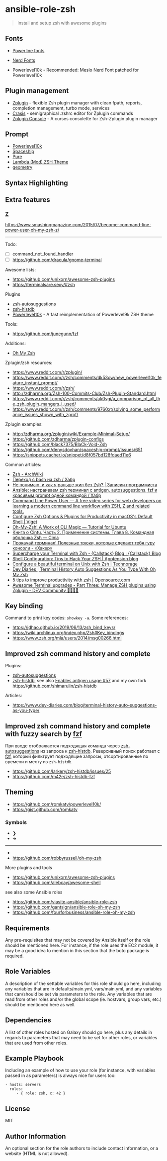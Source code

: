 ansible-role-zsh
=========

> Install and setup zsh with awesome plugins

## Fonts

- [Powerline fonts](https://github.com/powerline/fonts)
- [Nerd Fonts](https://www.nerdfonts.com/)

- Powerlevel10k - Recommended: Meslo Nerd Font patched for Powerlevel10k

## Plugin management

- [Zplugin](https://github.com/zdharma/zplugin) - flexible Zsh plugin manager with clean fpath, reports, completion management, turbo mode, services
- [Crasis](https://github.com/zdharma/zplugin-crasis) - semigraphical .zshrc editor for Zplugin commands
- [Zplugin Console](https://github.com/zplugin/zplugin-console) - A curses consolette for Zsh-Zplugin plugin manager

## Prompt

- [Powerlevel10k](https://github.com/romkatv/powerlevel10k)
- [Spaceship](https://github.com/denysdovhan/spaceship-prompt)
- [Pure](https://github.com/sindresorhus/pure)
- [Lambda (Mod) ZSH Theme](https://github.com/halfo/lambda-mod-zsh-theme)
- [geometry](https://github.com/geometry-zsh/geometry)

## Syntax Highlighting

## Extra features

### [Z](https://github.com/rupa/z)

https://www.smashingmagazine.com/2015/07/become-command-line-power-user-oh-my-zsh-z/

---

Todo:

- [ ] command_not_found_handler
- [ ] https://github.com/dracula/gnome-terminal

Awesome lists:

- https://github.com/unixorn/awesome-zsh-plugins
- https://terminalsare.sexy/#zsh

Plugins

- [zsh-autosuggestions](https://github.com/zsh-users/zsh-autosuggestions)
- [zsh-histdb](https://github.com/larkery/zsh-histdb)
- [Powerlevel10k](https://github.com/romkatv/powerlevel10k) - A fast reimplementation of Powerlevel9k ZSH theme

Tools: 

- https://github.com/junegunn/fzf

Additions:

- [Oh My Zsh](https://github.com/robbyrussell/oh-my-zsh)

Zplugin/zsh resources:

- https://www.reddit.com/r/zplugin/
- https://www.reddit.com/r/zsh/comments/dk53ow/new_powerlevel10k_feature_instant_prompt/
- https://www.reddit.com/r/zsh/
- http://zdharma.org/Zsh-100-Commits-Club/Zsh-Plugin-Standard.html
- https://www.reddit.com/r/zsh/comments/ak0vgi/a_comparison_of_all_the_zsh_plugin_mangers_i_used/
- https://www.reddit.com/r/zsh/comments/9760xt/solving_some_performance_issues_shown_with_zprof/

Zplugin examples:

- http://zdharma.org/zplugin/wiki/Example-Minimal-Setup/
- https://github.com/zdharma/zplugin-configs
- https://github.com/black7375/BlaCk-Void-Zsh
- https://github.com/denysdovhan/spaceship-prompt/issues/651
- https://snippets.cacher.io/snippet/d8f057bd128fdaed11e6

Common articles:

- [Zsh - ArchWiki](https://wiki.archlinux.org/index.php/Zsh)
- [Переход с bash на zsh / Хабр](https://habr.com/ru/post/326580/)
- [Не понимаю, и как я раньше жил без Zsh? \| Записки программиста](https://eax.me/zsh/)
- [Ansible: настраиваем zsh терминал с antigen, autosuggestions, fzf и красивым prompt одной командой / Хабр](https://habr.com/ru/post/323496/)
- [Command Line Power User — A free video series for web developers on learning a modern command line workflow with ZSH, Z and related tools.](https://commandlinepoweruser.com/)
- [Configure Zsh Options & Plugins for Productivity in macOS's Default Shell \| Viget](https://www.viget.com/articles/zsh-config-productivity-plugins-for-mac-oss-default-shell/)
- [Oh-My-Zsh! A Work of CLI Magic — Tutorial for Ubuntu](https://medium.com/wearetheledger/oh-my-zsh-made-for-cli-lovers-installation-guide-3131ca5491fb)
- [Книга о Cintu. Часть 2. Применение системы. Глава 8. Командная оболочка Zsh — Cinia](https://www.cinia.ru/kniga-o-cintu-chast-2-primenenie-sistemy-glava-8-komandnaya-obolochka-zsh/)
- [Прокачай терминал! Полезные трюки, которые сделают тебя гуру консоли - «Хакер»](https://xakep.ru/2017/05/18/cli-console-tips/)
- [Supercharge your Terminal with Zsh - {Callstack} Blog : {Callstack} Blog](https://callstack.com/blog/supercharge-your-terminal-with-zsh/)
- [Shell Configuration: Tips to Hack Your ZSH \| Apptension blog](https://blog.apptension.com/2018/08/30/shell-configuration-hack-your-zsh/)
- [Configure a beautiful terminal on Unix with Zsh \| Technorage](https://deepu.tech/configure-a-beautiful-terminal-on-unix/)
- [Dev Diaries \| Terminal History Auto Suggestions As You Type With Oh My Zsh](https://www.dev-diaries.com/blog/terminal-history-auto-suggestions-as-you-type/)
- [5 tips to improve productivity with zsh \| Opensource.com](https://opensource.com/article/18/9/tips-productivity-zsh)
- [Awesome Terminal upgrades - Part Three: Manage ZSH plugins using Zplugin - DEV Community 👩‍💻👨‍💻](https://dev.to/misterf/awesome-terminal-upgrades-part-three-manage-zsh-plugins-using-zplugin-1fba)

## Key binding

Command to print key codes: `showkey -a`. Some references:

- https://jdhao.github.io/2019/06/13/zsh_bind_keys/
- https://wiki.archlinux.org/index.php/Zsh#Key_bindings
- https://www.zsh.org/mla/users/2014/msg00266.html

## Improved zsh command history and complete

Plugins:

- [zsh-autosuggestions](https://github.com/zsh-users/zsh-autosuggestions)
- [zsh-histdb](https://github.com/larkery/zsh-histdb), see also 
  [Enables antigen usage #57](https://github.com/larkery/zsh-histdb/pull/57) and my own fork https://github.com/shimarulin/zsh-histdb

Articles:

- https://www.dev-diaries.com/blog/terminal-history-auto-suggestions-as-you-type/

## Improved zsh command history and complete with fuzzy search by [fzf](https://github.com/junegunn/fzf)

При вводе отображается подходящая команда через 
[zsh-autosuggestions](https://github.com/zsh-users/zsh-autosuggestions) из
запроса к [zsh-histdb](https://github.com/larkery/zsh-histdb). Реверсивный поиск
работает с [fzf](https://github.com/junegunn/fzf), который фильтрует подходящие 
запросы, отсортированные по времени и месту из `zsh-histdb`.

- https://github.com/larkery/zsh-histdb/issues/25
- https://github.com/m42e/zsh-histdb-fzf

## Theming

- https://github.com/romkatv/powerlevel10k/
- https://gist.github.com/romkatv

### Symbols

- ❯
- ➜

--------------------------------------------------------------------------------

- 
- https://github.com/robbyrussell/oh-my-zsh

More plugins and tools

- https://github.com/unixorn/awesome-zsh-plugins
- https://github.com/alebcay/awesome-shell

see also some Ansible roles

- https://github.com/viasite-ansible/ansible-role-zsh
- https://github.com/gantsign/ansible-role-oh-my-zsh
- https://github.com/fourforbusiness/ansible-role-oh-my-zsh

Requirements
------------

Any pre-requisites that may not be covered by Ansible itself or the role should be mentioned here. For instance, if the role uses the EC2 module, it may be a good idea to mention in this section that the boto package is required.

Role Variables
--------------

A description of the settable variables for this role should go here, including any variables that are in defaults/main.yml, vars/main.yml, and any variables that can/should be set via parameters to the role. Any variables that are read from other roles and/or the global scope (ie. hostvars, group vars, etc.) should be mentioned here as well.

Dependencies
------------

A list of other roles hosted on Galaxy should go here, plus any details in regards to parameters that may need to be set for other roles, or variables that are used from other roles.

Example Playbook
----------------

Including an example of how to use your role (for instance, with variables passed in as parameters) is always nice for users too:

    - hosts: servers
      roles:
         - { role: zsh, x: 42 }

License
-------

MIT

Author Information
------------------

An optional section for the role authors to include contact information, or a website (HTML is not allowed).
